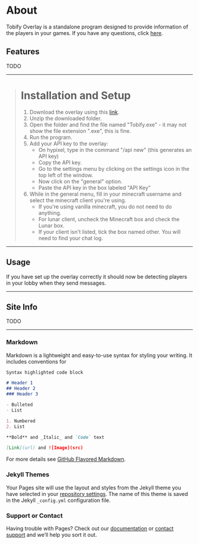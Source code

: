 <link rel="icon" href="/YourIcon.ico" type="image/x-icon" />

# About

Tobify Overlay is a standalone program designed to provide information of the players in your games. If you have any questions, click [here](faq.md).

## Features

TODO

---

> # Installation and Setup
>
> 1. Download the overlay using this [link](https://minhaskamal.github.io/DownGit/#/home?url=https://github.com/TobifyIsTaken/Tobify-Overlay/tree/master).
> 2. Unzip the downloaded folder.
> 3. Open the folder and find the file named "Tobify.exe" - it may not show the file extension ".exe", this is fine.
> 4. Run the program.
> 5. Add your API key to the overlay:
>    - On hypixel, type in the command "/api new" (this generates an API key)
>    - Copy the API key.
>    - Go to the settings menu by clicking on the settings icon in the top left of the window.
>    - Now click on the "general" option.
>    - Paste the API key in the box labeled "API Key"
> 6. While in the general menu, fill in your minecraft username and select the minecraft client you're using.
>    - If you're using vanilla minecraft, you do not need to do anything.
>    - For lunar client, uncheck the Minecraft box and check the Lunar box.
>    - If your client isn't listed, tick the box named other. You will need to find your chat log.

---

## Usage

If you have set up the overlay correctly it should now be detecting players in your lobby when they send messages.

---

## Site Info
TODO

---

### Markdown

Markdown is a lightweight and easy-to-use syntax for styling your writing. It includes conventions for

```markdown
Syntax highlighted code block

# Header 1
## Header 2
### Header 3

- Bulleted
- List

1. Numbered
2. List

**Bold** and _Italic_ and `Code` text

[Link](url) and ![Image](src)
```

For more details see [GitHub Flavored Markdown](https://guides.github.com/features/mastering-markdown/).

### Jekyll Themes

Your Pages site will use the layout and styles from the Jekyll theme you have selected in your [repository settings](https://github.com/TobifyIsTaken/Tobify-Overlay/settings/pages). The name of this theme is saved in the Jekyll `_config.yml` configuration file.

### Support or Contact

Having trouble with Pages? Check out our [documentation](https://docs.github.com/categories/github-pages-basics/) or [contact support](https://support.github.com/contact) and we’ll help you sort it out.
